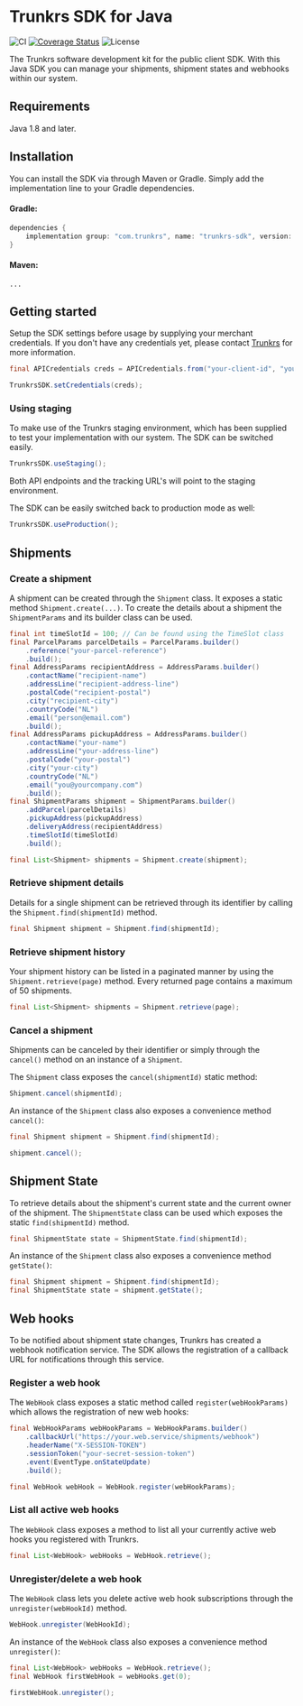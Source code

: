 # Trunkrs SDK for Java

![CI](https://github.com/Trunkrs/trunkrs-sdk-java/workflows/CI/badge.svg?branch=master)
[![Coverage Status](https://coveralls.io/repos/github/Trunkrs/trunkrs-sdk-java/badge.svg)](https://coveralls.io/github/Trunkrs/trunkrs-sdk-java)
![License](https://poser.pugx.org/trunkrs/sdk/license)

The Trunkrs software development kit for the public client SDK. With this Java SDK you can manage your shipments, shipment states and webhooks within our system.

## Requirements

Java 1.8 and later.

## Installation

You can install the SDK via through Maven or Gradle. Simply add the implementation line to your Gradle dependencies.

#### Gradle:
```gradle
dependencies {
    implementation group: "com.trunkrs", name: "trunkrs-sdk", version: "1.0.0"
}
```

#### Maven:
```
...
```

## Getting started

Setup the SDK settings before usage by supplying your merchant credentials. If you don't have any credentials yet, please contact [Trunkrs](https://trunkrs.nl) for more information.

```java
final APICredentials creds = APICredentials.from("your-client-id", "your-secret");

TrunkrsSDK.setCredentials(creds);
```

### Using staging

To make use of the Trunkrs staging environment, which has been supplied to test your implementation with our system.
The SDK can be switched easily.

```java
TrunkrsSDK.useStaging();
```

Both API endpoints and the tracking URL's will point to the staging environment.

The SDK can be easily switched back to production mode as well:
```java
TrunkrsSDK.useProduction();
```

## Shipments

### Create a shipment

A shipment can be created through the `Shipment` class. It exposes a static method `Shipment.create(...)`. To create the details about a shipment the `ShipmentParams` and its builder class can be used.

```java
final int timeSlotId = 100; // Can be found using the TimeSlot class
final ParcelParams parcelDetails = ParcelParams.builder()
    .reference("your-parcel-reference")
    .build();
final AddressParams recipientAddress = AddressParams.builder()
    .contactName("recipient-name")
    .addressLine("recipient-address-line")
    .postalCode("recipient-postal")
    .city("recipient-city")
    .countryCode("NL")
    .email("person@email.com")
    .build();
final AddressParams pickupAddress = AddressParams.builder()
    .contactName("your-name")
    .addressLine("your-address-line")
    .postalCode("your-postal")
    .city("your-city")
    .countryCode("NL")
    .email("you@yourcompany.com")
    .build();
final ShipmentParams shipment = ShipmentParams.builder()
    .addParcel(parcelDetails)
    .pickupAddress(pickupAddress)
    .deliveryAddress(recipientAddress)
    .timeSlotId(timeSlotId)
    .build();

final List<Shipment> shipments = Shipment.create(shipment);
```

### Retrieve shipment details

Details for a single shipment can be retrieved through its identifier by calling the `Shipment.find(shipmentId)` method.

```java
final Shipment shipment = Shipment.find(shipmentId);
```

### Retrieve shipment history

Your shipment history can be listed in a paginated manner by using the `Shipment.retrieve(page)` method.
Every returned page contains a maximum of 50 shipments.

```java
final List<Shipment> shipments = Shipment.retrieve(page);
```

### Cancel a shipment

Shipments can be canceled by their identifier or simply through the `cancel()` method on an instance of a `Shipment`.

The `Shipment` class exposes the `cancel(shipmentId)` static method:
```java
Shipment.cancel(shipmentId);
```

An instance of the `Shipment` class also exposes a convenience method `cancel()`:

```java
final Shipment shipment = Shipment.find(shipmentId);

shipment.cancel();
```

## Shipment State

To retrieve details about the shipment's current state and the current owner of the shipment.
The `ShipmentState` class can be used which exposes the static `find(shipmentId)` method.

```java
final ShipmentState state = ShipmentState.find(shipmentId);
```

An instance of the `Shipment` class also exposes a convenience method `getState()`:

```java
final Shipment shipment = Shipment.find(shipmentId);
final ShipmentState state = shipment.getState();
```

## Web hooks

To be notified about shipment state changes, Trunkrs has created a webhook notification service.
The SDK allows the registration of a callback URL for notifications through this service.

### Register a web hook

The `WebHook` class exposes a static method called `register(webHookParams)` which allows the registration of new web hooks:

```java
final WebHookParams webHookParams = WebHookParams.builder()
    .callbackUrl("https://your.web.service/shipments/webhook")
    .headerName("X-SESSION-TOKEN")
    .sessionToken("your-secret-session-token")
    .event(EventType.onStateUpdate)
    .build();

final WebHook webHook = WebHook.register(webHookParams);
```

### List all active web hooks

The `WebHook` class exposes a method to list all your currently active web hooks you registered with Trunkrs.

```java
final List<WebHook> webHooks = WebHook.retrieve();
```

### Unregister/delete a web hook

The `WebHook` class lets you delete active web hook subscriptions through the `unregister(webHookId)` method.

```java
WebHook.unregister(WebHookId);
```

An instance of the `WebHook` class also exposes a convenience method `unregister()`:

```java
final List<WebHook> webHooks = WebHook.retrieve();
final WebHook firstWebHook = webHooks.get(0);

firstWebHook.unregister();
```
